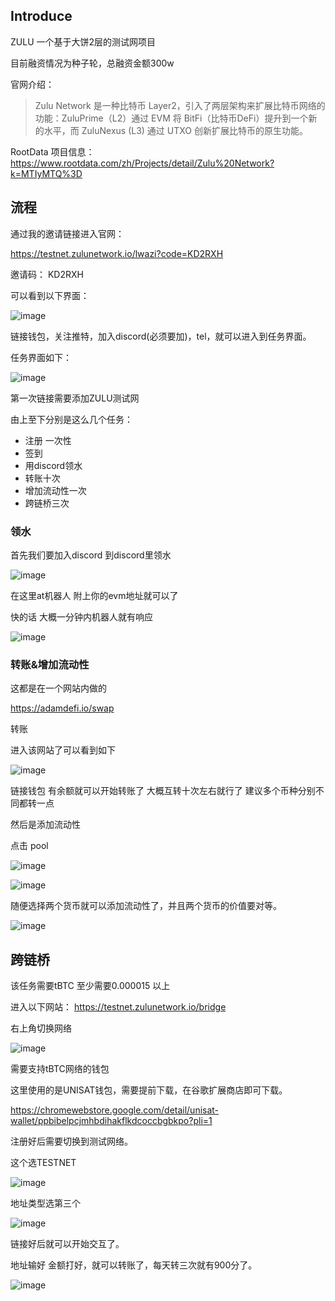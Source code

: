 
## Introduce

ZULU 一个基于大饼2层的测试网项目

目前融资情况为种子轮，总融资金额300w

官网介绍：

> Zulu Network 是一种比特币 Layer2，引入了两层架构来扩展比特币网络的功能：ZuluPrime（L2）通过 EVM 将 BitFi（比特币DeFi）提升到一个新的水平，而 ZuluNexus (L3) 通过 UTXO 创新扩展比特币的原生功能。


RootData 项目信息：
https://www.rootdata.com/zh/Projects/detail/Zulu%20Network?k=MTIyMTQ%3D


## 流程

通过我的邀请链接进入官网：

https://testnet.zulunetwork.io/lwazi?code=KD2RXH

邀请码： KD2RXH

可以看到以下界面：

![image](Image/Pasted%20image%2020240429175929.png)

链接钱包，关注推特，加入discord(必须要加)，tel，就可以进入到任务界面。

任务界面如下：

![image](Image/Pasted%20image%2020240429180049.png)

第一次链接需要添加ZULU测试网

由上至下分别是这么几个任务：

- 注册 一次性
- 签到
- 用discord领水
- 转账十次
- 增加流动性一次
- 跨链桥三次

### 领水

首先我们要加入discord 到discord里领水

![image](Image/Pasted%20image%2020240429180340.png)

在这里at机器人 附上你的evm地址就可以了

快的话 大概一分钟内机器人就有响应

![image](Image/Pasted%20image%2020240429180428.png)

### 转账&增加流动性

这都是在一个网站内做的 

https://adamdefi.io/swap

转账

进入该网站了可以看到如下

![image](Image/Pasted%20image%2020240429180558.png)


链接钱包 有余额就可以开始转账了 大概互转十次左右就行了 建议多个币种分别不同都转一点

然后是添加流动性

点击 pool

![image](Image/Pasted%20image%2020240429180705.png)


![image](Image/Pasted%20image%2020240429180714.png)


随便选择两个货币就可以添加流动性了，并且两个货币的价值要对等。

![image](Image/Pasted%20image%2020240429180752.png)


## 跨链桥

该任务需要tBTC 至少需要0.000015 以上

进入以下网站：
https://testnet.zulunetwork.io/bridge

右上角切换网络 

![image](Image/Pasted%20image%2020240429180934.png)

需要支持tBTC网络的钱包

这里使用的是UNISAT钱包，需要提前下载，在谷歌扩展商店即可下载。

https://chromewebstore.google.com/detail/unisat-wallet/ppbibelpcjmhbdihakflkdcoccbgbkpo?pli=1

注册好后需要切换到测试网络。

这个选TESTNET

![image](Image/Pasted%20image%2020240429181155.png)

地址类型选第三个

![image](Image/Pasted%20image%2020240429181227.png)


链接好后就可以开始交互了。

地址输好 金额打好，就可以转账了，每天转三次就有900分了。

![image](Image/Pasted%20image%2020240429181300.png)